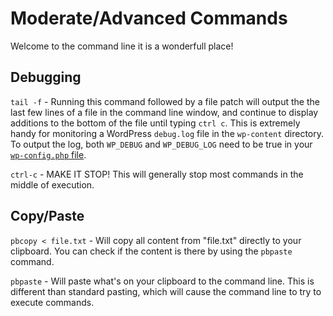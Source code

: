 Moderate/Advanced Commands
====

Welcome to the command line it is a wonderfull place!

Debugging
----

`tail -f` - Running this command followed by a file patch will output the the last few lines of a file in the command line window, and continue to display additions to the bottom of the file until typing `ctrl c`. This is extremely handy for monitoring a WordPress `debug.log` file in the `wp-content` directory. To output the log, both `WP_DEBUG` and `WP_DEBUG_LOG` need to be true in your [`wp-config.php` file](http://codex.wordpress.org/Editing_wp-config.php#Configure_Error_Logging).

`ctrl-c` - MAKE IT STOP! This will generally stop most commands in the middle of execution.

Copy/Paste
----

`pbcopy < file.txt` - Will copy all content from "file.txt" directly to your clipboard.
You can check if the content is there by using the `pbpaste` command.

`pbpaste` - Will paste what's on your clipboard to the command line. This is different than standard pasting, which will cause the command line to try to execute commands.
